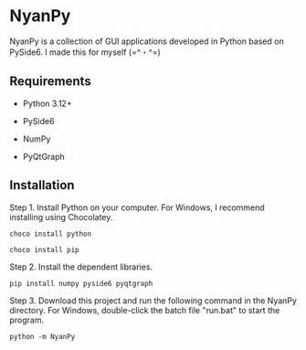 # NyanPy

NyanPy is a collection of GUI applications developed in Python based on PySide6. I made this for myself (=^・^=)

## Requirements

- Python 3.12+

- PySide6

- NumPy

- PyQtGraph

## Installation

Step 1. Install Python on your computer. For Windows, I recommend installing using Chocolatey.   

``choco install python``

``choco install pip``



Step 2. Install the dependent libraries.

``pip install numpy pyside6 pyqtgraph``



Step 3. Download this project and run the following command in the NyanPy directory. For Windows, double-click the batch file "run.bat" to start the program.

``python -m NyanPy``



# 
